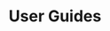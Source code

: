 ---
title: User Guides
description: Learn the basic concepts of Pachyderm in this glossary.
author:
tags:
categories:
series:
date:
weight: 4
---